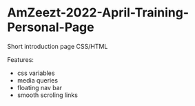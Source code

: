 # AmZeezt-2022-April-Training-Personal-Page
Short introduction page CSS/HTML

Features:
- css variables
- media queries
- floating nav bar
- smooth scroling links
